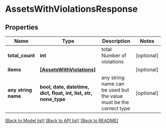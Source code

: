# AssetsWithViolationsResponse


## Properties
Name | Type | Description | Notes
------------ | ------------- | ------------- | -------------
**total_count** | **int** | total Number of violations | [optional] 
**items** | [**[AssetsWithViolations]**](AssetsWithViolations.md) |  | [optional] 
**any string name** | **bool, date, datetime, dict, float, int, list, str, none_type** | any string name can be used but the value must be the correct type | [optional]

[[Back to Model list]](../README.md#documentation-for-models) [[Back to API list]](../README.md#documentation-for-api-endpoints) [[Back to README]](../README.md)


